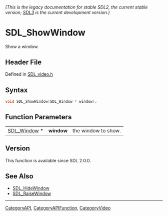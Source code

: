 ###### (This is the legacy documentation for stable SDL2, the current stable version; [SDL3](https://wiki.libsdl.org/SDL3/) is the current development version.)
# SDL_ShowWindow

Show a window.

## Header File

Defined in [SDL_video.h](https://github.com/libsdl-org/SDL/blob/SDL2/include/SDL_video.h)

## Syntax

```c
void SDL_ShowWindow(SDL_Window * window);
```

## Function Parameters

|                            |            |                     |
| -------------------------- | ---------- | ------------------- |
| [SDL_Window](SDL_Window) * | **window** | the window to show. |

## Version

This function is available since SDL 2.0.0.

## See Also

- [SDL_HideWindow](SDL_HideWindow)
- [SDL_RaiseWindow](SDL_RaiseWindow)

----
[CategoryAPI](CategoryAPI), [CategoryAPIFunction](CategoryAPIFunction), [CategoryVideo](CategoryVideo)

